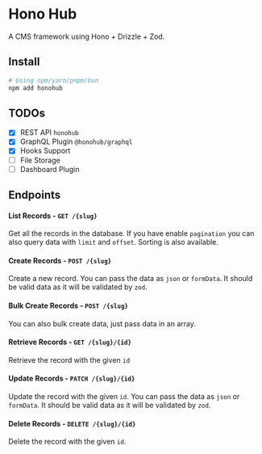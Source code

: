 # Hono Hub

A CMS framework using Hono + Drizzle + Zod.

## Install

```sh
# Using npm/yarn/pnpm/bun
npm add honohub
```

## TODOs

- [x] REST API `honohub`
- [x] GraphQL Plugin `@honohub/graphql`
- [x] Hooks Support
- [ ] File Storage
- [ ] Dashboard Plugin

## Endpoints

#### List Records - `GET /{slug}`

Get all the records in the database. If you have enable `pagination` you can also query data with `limit` and `offset`. Sorting is also available.

#### Create Records - `POST /{slug}`

Create a new record. You can pass the data as `json` or `formData`. It should be valid data as it will be validated by `zod`.

#### Bulk Create Records - `POST /{slug}`

You can also bulk create data, just pass data in an array.

#### Retrieve Records - `GET /{slug}/{id}`

Retrieve the record with the given `id`

#### Update Records - `PATCH /{slug}/{id}`

Update the record with the given `id`. You can pass the data as `json` or `formData`. It should be valid data as it will be validated by `zod`.

#### Delete Records - `DELETE /{slug}/{id}`

Delete the record with the given `id`.
